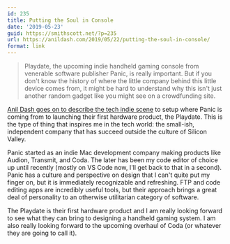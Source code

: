 ```yaml
---
id: 235
title: Putting the Soul in Console
date: '2019-05-23'
guid: https://smithscott.net/?p=235
url: https://anildash.com/2019/05/22/putting-the-soul-in-console/
format: link
---
```

<blockquote class="wp-block-quote"><p>Playdate, the upcoming indie handheld gaming console from venerable software publisher Panic, is really important. But if you don't know the history of where the little company behind this little device comes from, it might be hard to understand why this isn't just another random gadget like you might see on a crowdfunding site.</p></blockquote>

<p><a href="https://anildash.com/2019/05/22/putting-the-soul-in-console/">Anil Dash goes on to describe the tech indie scene</a> to setup where Panic is coming from to launching their first hardware product, the Playdate. This is the type of thing that inspires me in the tech world: the small-ish, independent company that has succeed outside the culture of Silicon Valley.</p>

<p>Panic started as an indie Mac development company making products like Audion, Transmit, and Coda. The later has been my code editor of choice up until recently (mostly on VS Code now, I'll get back to that in a second). Panic has a culture and perspective on design that I can't quite put my finger on, but it is immediately recognizable and refreshing. FTP and code editing apps are incredibly useful tools, but their approach brings a great deal of personality to an otherwise utilitarian category of software.</p>

<p>The Playdate is their first hardware product and I am really looking forward to see what they can bring to designing a handheld gaming system. I am also really looking forward to the upcoming overhaul of Coda (or whatever they are going to call it).</p>